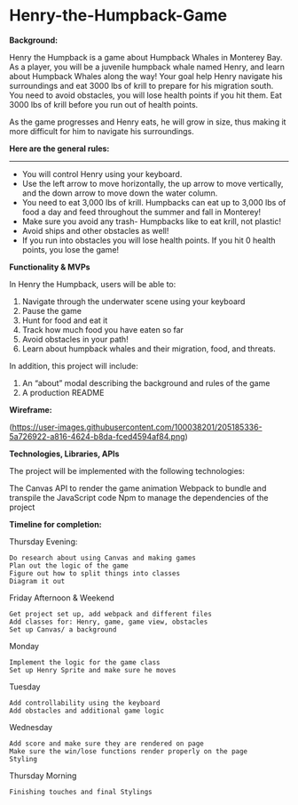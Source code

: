 # Henry-the-Humpback-Game

**Background:** 

Henry the Humpback is a game about Humpback Whales in Monterey Bay. As a player, you will be a juvenile humpback whale named Henry, and learn about Humpback Whales along the way! Your goal help Henry navigate his surroundings and eat 3000 lbs of krill to prepare for his migration south. You need to avoid obstacles, you will lose health points if you hit them. Eat 3000 lbs of krill before you run out of health points.

As the game progresses and Henry eats, he will grow in size, thus making it more difficult for him to navigate his surroundings. 


**Here are the general rules:**
***
* You will control Henry using your keyboard. 
* Use the left arrow to move horizontally, the up arrow to move vertically, and the down arrow to move down the water column.
* You need to eat 3,000 lbs of krill. Humpbacks can eat up to 3,000 lbs of food a day and feed throughout the summer and fall in Monterey!
* Make sure you avoid any trash- Humpbacks like to eat krill, not plastic!
* Avoid ships and other obstacles as well!
* If you run into obstacles you will lose health points. If you hit 0 health points, you lose the game!
 
**Functionality & MVPs**

In Henry the Humpback, users will be able to:

1. Navigate through the underwater scene using your keyboard
2. Pause the game
3. Hunt for food and eat it
4. Track how much food you have eaten so far
5. Avoid obstacles in your path!
6. Learn about humpback whales and their migration, food, and threats.


In addition, this project will include:

1. An “about” modal describing the background and rules of the game
2. A production README

**Wireframe:**

(https://user-images.githubusercontent.com/100038201/205185336-5a726922-a816-4624-b8da-fced4594af84.png)

 
**Technologies, Libraries, APIs**

The project will be implemented with the following technologies:

The Canvas API to render the game animation
Webpack to bundle and transpile the JavaScript code
Npm to manage the dependencies of the project

**Timeline for completion:**

  Thursday Evening:
  
    Do research about using Canvas and making games
    Plan out the logic of the game
    Figure out how to split things into classes
    Diagram it out
    
  Friday Afternoon & Weekend
  
    Get project set up, add webpack and different files 
    Add classes for: Henry, game, game view, obstacles
    Set up Canvas/ a background
    
  Monday
  
    Implement the logic for the game class
    Set up Henry Sprite and make sure he moves
    
  Tuesday
  
    Add controllability using the keyboard
    Add obstacles and additional game logic

  Wednesday

    Add score and make sure they are rendered on page
    Make sure the win/lose functions render properly on the page
    Styling
    
  Thursday Morning
  
    Finishing touches and final Stylings

